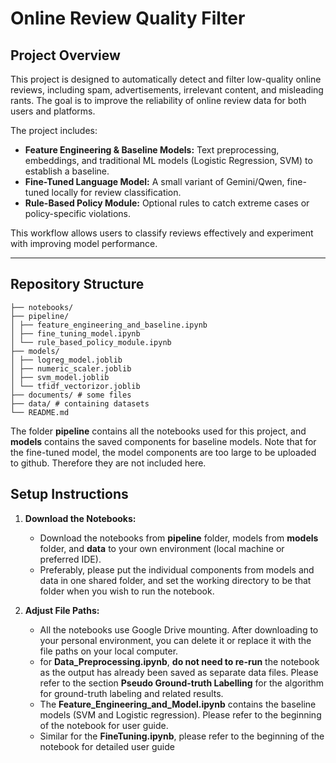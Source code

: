 # Online Review Quality Filter

## Project Overview
This project is designed to automatically detect and filter low-quality online reviews, including spam, advertisements, irrelevant content, and misleading rants. The goal is to improve the reliability of online review data for both users and platforms.  

The project includes:  
- **Feature Engineering & Baseline Models:** Text preprocessing, embeddings, and traditional ML models (Logistic Regression, SVM) to establish a baseline.  
- **Fine-Tuned Language Model:** A small variant of Gemini/Qwen, fine-tuned locally for review classification.  
- **Rule-Based Policy Module:** Optional rules to catch extreme cases or policy-specific violations.  

This workflow allows users to classify reviews effectively and experiment with improving model performance.

---

## Repository Structure
```text
├── notebooks/
├── pipeline/
│ ├── feature_engineering_and_baseline.ipynb
│ ├── fine_tuning_model.ipynb
│ └── rule_based_policy_module.ipynb
├── models/
│ ├── logreg_model.joblib
│ ├── numeric_scaler.joblib
│ ├── svm_model.joblib
│ └── tfidf_vectorizor.joblib
├── documents/ # some files
├── data/ # containing datasets
└── README.md
```
The folder **pipeline** contains all the notebooks used for this project, and **models** contains the saved components for baseline models. Note that for the fine-tuned model, the model components are too large to be uploaded to github. Therefore they are not included here.

## Setup Instructions
1. **Download the Notebooks:**  
   - Download the notebooks from **pipeline** folder, models from **models** folder, and **data** to your own environment (local machine or preferred IDE).
   - Preferably, please put the individual components from models and data in one shared folder, and set the working directory to be that folder when you wish to run the notebook.

2. **Adjust File Paths:**  
   - All the notebooks use Google Drive mounting. After downloading to your personal environment, you can delete it or replace it with the file paths on your local computer.  
   - for **Data_Preprocessing.ipynb**, **do not need to re-run** the notebook as the output has already been saved as separate data files. Please refer to the section **Pseudo Ground-truth Labelling** for the algorithm for ground-truth labeling and related results.
   - The **Feature_Engineering_and_Model.ipynb** contains the baseline models (SVM and Logistic regression). Please refer to the beginning of the notebook for user guide.
   - Similar for the **FineTuning.ipynb**, please refer to the beginning of the notebook for detailed user guide
